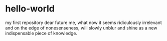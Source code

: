 # hello-world
my first repository
dear future me,
what now it seems ridiculously irrelevant and on the edge of nonesenseness,
will slowly unblur and shine as a new indispensable piece of knowledge.
